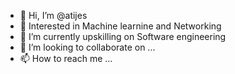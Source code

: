- 👋 Hi, I’m @atijes
- 👀 Interested in Machine learnine and Networking
- 🌱 I’m currently upskilling on Software engineering
- 💞️ I’m looking to collaborate on ...
- 📫 How to reach me ...

<!---
atijes/atijes is a ✨ special ✨ repository because its `README.md` (this file) appears on your GitHub profile.
You can click the Preview link to take a look at your changes.
--->
